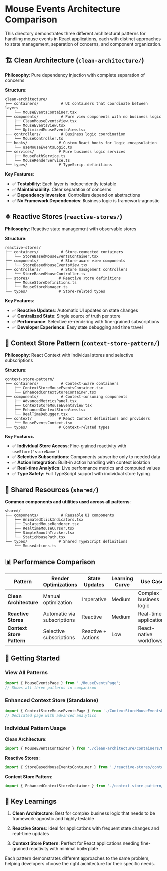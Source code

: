 # Mouse Events Architecture Comparison

This directory demonstrates three different architectural patterns for handling mouse events in React applications, each with distinct approaches to state management, separation of concerns, and component organization.

## 🏗️ Clean Architecture (`clean-architecture/`)

**Philosophy**: Pure dependency injection with complete separation of concerns

**Structure**:
```
clean-architecture/
├── containers/          # UI containers that coordinate between layers
│   └── MouseEventsContainer.tsx
├── components/          # Pure view components with no business logic
│   ├── CleanMouseEventsView.tsx
│   ├── MouseEventsView.tsx
│   └── OptimizedMouseEventsView.tsx
├── controllers/         # Business logic coordination
│   └── MouseController.ts
├── hooks/              # Custom React hooks for logic encapsulation
│   └── useMouseEventsLogic.ts
├── services/           # Pure business logic services
│   ├── MousePathService.ts
│   └── MouseRenderService.ts
└── types/              # TypeScript definitions
```

**Key Features**:
- ✅ **Testability**: Each layer is independently testable
- ✅ **Maintainability**: Clear separation of concerns
- ✅ **Dependency Inversion**: Controllers depend on abstractions
- ✅ **No Framework Dependencies**: Business logic is framework-agnostic

## ⚛️ Reactive Stores (`reactive-stores/`)

**Philosophy**: Reactive state management with observable stores

**Structure**:
```
reactive-stores/
├── containers/          # Store-connected containers
│   └── StoreBasedMouseEventsContainer.tsx
├── components/          # Store-aware view components
│   └── StoreBasedMouseEventsView.tsx
├── controllers/         # Store management controllers
│   └── StoreBasedMouseController.ts
├── stores/             # Reactive store definitions
│   ├── MouseStoreDefinitions.ts
│   └── MouseStoreManager.ts
└── types/              # Store-related types
```

**Key Features**:
- ✅ **Reactive Updates**: Automatic UI updates on state changes
- ✅ **Centralized State**: Single source of truth per store
- ✅ **Performance**: Selective re-rendering with fine-grained subscriptions
- ✅ **Developer Experience**: Easy state debugging and time travel

## 🏪 Context Store Pattern (`context-store-pattern/`)

**Philosophy**: React Context with individual stores and selective subscriptions

**Structure**:
```
context-store-pattern/
├── containers/          # Context-aware containers
│   ├── ContextStoreMouseEventsContainer.tsx
│   └── EnhancedContextStoreContainer.tsx
├── components/          # Context-consuming components
│   ├── AdvancedMetricsPanel.tsx
│   ├── ContextStoreMouseEventsView.tsx
│   ├── EnhancedContextStoreView.tsx
│   └── RealTimeDebugger.tsx
├── context/            # React Context definitions and providers
│   └── MouseEventsContext.tsx
└── types/              # Context-related types
```

**Key Features**:
- ✅ **Individual Store Access**: Fine-grained reactivity with `useStore('storeName')`
- ✅ **Selective Subscriptions**: Components subscribe only to needed data
- ✅ **Action Integration**: Built-in action handling with context isolation
- ✅ **Real-time Analytics**: Live performance metrics and computed values
- ✅ **Type Safety**: Full TypeScript support with individual store typing

## 🔄 Shared Resources (`shared/`)

**Common components and utilities used across all patterns**:

```
shared/
├── components/          # Reusable UI components
│   ├── AnimatedClickIndicators.tsx
│   ├── IsolatedMouseRenderer.tsx
│   ├── RealtimeMouseCursor.tsx
│   ├── SimpleSmoothTracker.tsx
│   └── StaticMousePath.tsx
└── types/              # Shared TypeScript definitions
    └── MouseActions.ts
```

## 📊 Performance Comparison

| Pattern | Render Optimizations | State Updates | Learning Curve | Use Case |
|---------|---------------------|---------------|----------------|----------|
| **Clean Architecture** | Manual optimization | Imperative | Medium | Complex business logic |
| **Reactive Stores** | Automatic via subscriptions | Reactive | Medium | Real-time applications |
| **Context Store Pattern** | Selective subscriptions | Reactive + Actions | Low | React-native workflows |

## 🚀 Getting Started

### View All Patterns
```typescript
import { MouseEventsPage } from './MouseEventsPage';
// Shows all three patterns in comparison
```

### Enhanced Context Store (Standalone)
```typescript
import { ContextStoreMouseEventsPage } from './ContextStoreMouseEventsPage';
// Dedicated page with advanced analytics
```

### Individual Pattern Usage

**Clean Architecture**:
```typescript
import { MouseEventsContainer } from './clean-architecture/containers/MouseEventsContainer';
```

**Reactive Stores**:
```typescript
import { StoreBasedMouseEventsContainer } from './reactive-stores/containers/StoreBasedMouseEventsContainer';
```

**Context Store Pattern**:
```typescript
import { EnhancedContextStoreContainer } from './context-store-pattern/containers/EnhancedContextStoreContainer';
```

## 🎯 Key Learnings

1. **Clean Architecture**: Best for complex business logic that needs to be framework-agnostic and highly testable

2. **Reactive Stores**: Ideal for applications with frequent state changes and real-time updates

3. **Context Store Pattern**: Perfect for React applications needing fine-grained reactivity with minimal boilerplate

Each pattern demonstrates different approaches to the same problem, helping developers choose the right architecture for their specific needs.